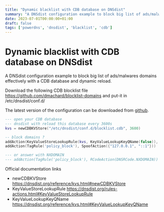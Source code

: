 ```yaml
---
title: "Dynamic blacklist with CDB database on DNSdist"
summary: "A DNSdist configuration example to block big list of ads/malwares domains "
date: 2023-07-01T00:00:00+01:00
draft: false
tags: ['powerdns', 'dnsdist', 'blacklist', 'cdb']
---
```


# Dynamic blacklist with CDB database on DNSdist

A DNSdist configuration example to block big list of ads/malwares domains effectively
with a CDB database and dynamic reload.

Download the following CDB blocklist file https://github.com/dmachard/blocklist-domains
and put-it in /etc/dnsdist/conf.d/

The latest version of the configuration can be downloaded from [github](https://github.com/dmachard/lua-dnsdist-config-examples/).

```lua
--- open your CDB database 
--- dnsdist with reload this database every 3600s
kvs = newCDBKVStore("/etc/dnsdist/conf.d/blocklist.cdb", 3600)

-- block domains ?
addAction(KeyValueStoreLookupRule(kvs, KeyValueLookupKeyQName(false)), SetTagAction('policy_block', ''))
addAction(TagRule('policy_block'), SpoofAction({"127.0.0.1", "::1"}))

--- or answer with NXDOMAIN
--- addAction(TagRule('policy_block'), RCodeAction(DNSRCode.NXDOMAIN))
```

Official documentation links

- newCDBKVStore https://dnsdist.org/reference/kvs.html#newCDBKVStore
- KeyValueStoreLookupRule https://dnsdist.org/rules-actions.html#KeyValueStoreLookupRule
- KeyValueLookupKeyQName https://dnsdist.org/reference/kvs.html#KeyValueLookupKeyQName
